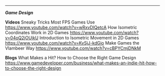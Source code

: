 ___________________________

***Game Design***

**Videos**
Sneaky Tricks Most FPS Games Use <https://www.youtube.com/watch?v=wRxvDlQetcA>
How Isometric Coordinates Work in 2D Games <https://www.youtube.com/watch?v=04oQ2jOUjkU>
Introduction to Isometric Movement in 2D Games <https://www.youtube.com/watch?v=KvSjJ-kdGio>
Make Games the Vlambeer Way <https://www.youtube.com/watch?v=cBPYCmjDNkM>

**Blogs**
What Makes a Hit? How to Choose the Right Game Design <https://www.gamedeveloper.com/business/what-makes-an-indie-hit-how-to-choose-the-right-design>